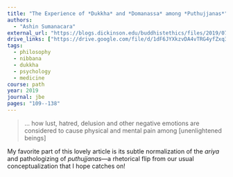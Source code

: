 ```yaml
---
title: "The Experience of *Dukkha* and *Domanassa* among *Puthujjanas*"
authors:
  - "Ashin Sumanacara"
external_url: "https://blogs.dickinson.edu/buddhistethics/files/2019/07/Sumanacara_19_FD-1.pdf"
drive_links: ["https://drive.google.com/file/d/1dF6JYXkzvDA4vTRG4yfZxq3ZQO3DDABD/view?usp=drivesdk"]
tags: 
  - philosophy
  - nibbana
  - dukkha
  - psychology
  - medicine
course: path
year: 2019
journal: jbe
pages: "109--138"
---
```


> … how lust, hatred, delusion and other negative emotions are considered to cause physical and mental pain among [unenlightened beings]

My favorite part of this lovely article is its subtle normalization of the _ariya_ and pathologizing of _puthujjanas_—a rhetorical flip from our usual conceptualization that I hope catches on!
